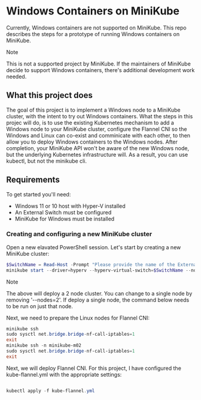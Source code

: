 # Windows Containers on MiniKube

Currently, Windows containers are not supported on MiniKube. This repo describes the steps for a prototype of running Windows containers on MiniKube.


> [!NOTE]
>This is not a supported project by MiniKube. If the maintainers of MiniKube decide to support Windows containers, there's additional development work needed.

## What this project does
The goal of this project is to implement a Windows node to a MiniKube cluster, with the intent to try out Windows containers. What the steps in this projec will do, is to use the existing Kubernetes mechanism to add a Windows node to your MiniKube cluster, configure the Flannel CNI so the Windows and Linux can co-exist and comminicate with each other, to then allow you to deploy Windows containers to the Windows nodes. After completion, your MiniKube API won't be aware of the new Windows node, but the underlying Kubernetes infrastructure will. As a result, you can use kubectl, but not the minikube cli.


## Requirements
To get started you'll need:
- Windows 11 or 10 host with Hyper-V installed
- An External Switch must be configured
- MiniKube for Windows must be installed

### Creating and configuring a new MiniKube cluster

Open a new elavated PowerShell session. Let's start by creating a new MiniKube cluster:

```powershell
$SwitchName = Read-Host -Prompt "Please provide the name of the External Virtual Switch to be used"
minikube start --driver=hyperv --hyperv-virtual-switch=$SwitchName --nodes=2 --cni=flannel --container-runtime=containerd
```

> [!NOTE]
>The above will deploy a 2 node cluster. You can change to a single node by removing '--nodes=2'. If deploy a single node, the command below needs to be run on just that node.

Next, we need to prepare the Linux nodes for Flannel CNI:

```powershell
minikube ssh
sudo sysctl net.bridge.bridge-nf-call-iptables=1
exit
minikube ssh -n minikube-m02
sudo sysctl net.bridge.bridge-nf-call-iptables=1
exit
```
Next, we will deploy Flannel CNI. For this project, I have configured the kube-flannel.yml with the appropriate settings:

```powershell

kubectl apply -f kube-flannel.yml
```